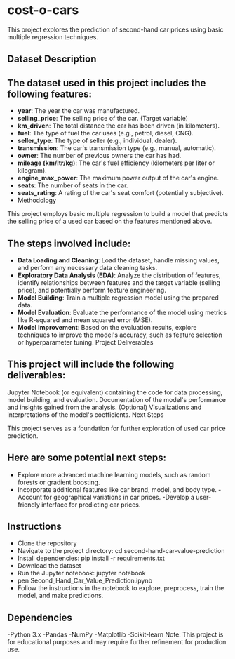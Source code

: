 # cost-o-cars

This project explores the prediction of second-hand car prices using basic multiple regression techniques.

## Dataset Description

## The dataset used in this project includes the following features:

- **year**: The year the car was manufactured.
- **selling_price**: The selling price of the car. (Target variable)
- **km_driven**: The total distance the car has been driven (in kilometers).
- **fuel**: The type of fuel the car uses (e.g., petrol, diesel, CNG).
- **seller_type**: The type of seller (e.g., individual, dealer).
- **transmission**: The car's transmission type (e.g., manual, automatic).
- **owner**: The number of previous owners the car has had.
- **mileage (km/ltr/kg)**: The car's fuel efficiency (kilometers per liter or kilogram).
- **engine_max_power**: The maximum power output of the car's engine.
- **seats**: The number of seats in the car.
- **seats_rating**: A rating of the car's seat comfort (potentially subjective).
- Methodology

This project employs basic multiple regression to build a model that predicts the selling price of a used car based on the features mentioned above. 
## The steps involved include:

- **Data Loading and Cleaning**: Load the dataset, handle missing values, and perform any necessary data cleaning tasks.
- **Exploratory Data Analysis (EDA)**: Analyze the distribution of features, identify relationships between features and the target variable (selling price), and potentially perform feature engineering.
- **Model Building**: Train a multiple regression model using the prepared data.
- **Model Evaluation**: Evaluate the performance of the model using metrics like R-squared and mean squared error (MSE).
- **Model Improvement**: Based on the evaluation results, explore techniques to improve the model's accuracy, such as feature selection or hyperparameter tuning.
Project Deliverables

## This project will include the following deliverables:

Jupyter Notebook (or equivalent) containing the code for data processing, model building, and evaluation.
Documentation of the model's performance and insights gained from the analysis.
(Optional) Visualizations and interpretations of the model's coefficients.
Next Steps

This project serves as a foundation for further exploration of used car price prediction.  
## Here are some potential next steps:

- Explore more advanced machine learning models, such as random forests or gradient boosting.
- Incorporate additional features like car brand, model, and body type.
-Account for geographical variations in car prices.
-Develop a user-friendly interface for predicting car prices.

## Instructions

- Clone the repository
- Navigate to the project directory: cd second-hand-car-value-prediction
- Install dependencies: pip install -r requirements.txt
- Download the dataset
- Run the Jupyter notebook: jupyter notebook
- pen Second_Hand_Car_Value_Prediction.ipynb
- Follow the instructions in the notebook to explore, preprocess, train the model, and make predictions.
## Dependencies
-Python 3.x
-Pandas
-NumPy
-Matplotlib
-Scikit-learn
Note:
This project is for educational purposes and may require further refinement for production use.

